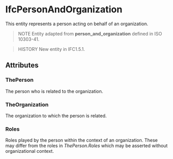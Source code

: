 # IfcPersonAndOrganization

This entity represents a person acting on behalf of an organization.<!-- end of definition -->

> NOTE Entity adapted from **person_and_organization** defined in ISO 10303-41.

> HISTORY New entity in IFC1.5.1.

## Attributes

### ThePerson
The person who is related to the organization.

### TheOrganization
The organization to which the person is related.

### Roles
Roles played by the person within the context of an organization. These may differ from the roles in _ThePerson.Roles_ which may be asserted without organizational context.
